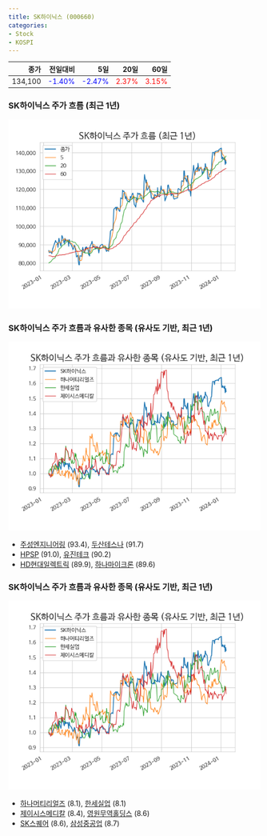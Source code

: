 ```yaml
---
title: SK하이닉스 (000660)
categories:
- Stock
- KOSPI
---
```


|종가|전일대비|5일|20일|60일|
|---:|-------:|--:|---:|---:|
|134,100|<span style="color: blue">-1.40%</span>|<span style="color: blue">-2.47%</span>|<span style="color: red">2.37%</span>|<span style="color: red">3.15%</span>|

<!-- more -->
### SK하이닉스 주가 흐름 (최근 1년)
![000660](/assets/images/stock/000660.png)


### SK하이닉스 주가 흐름과 유사한 종목 (유사도 기반, 최근 1년)
![000660](/assets/images/stock/000660_sim.png)

- [주성엔지니어링](/036930/) (93.4), [두산테스나](/131970/) (91.7)
- [HPSP](/403870/) (91.0), [유진테크](/084370/) (90.2)
- [HD현대일렉트릭](/267260/) (89.9), [하나마이크론](/067310/) (89.6)


### SK하이닉스 주가 흐름과 유사한 종목 (유사도 기반, 최근 1년)
![000660](/assets/images/stock/000660_sim.png)

- [하나머티리얼즈](/166090/) (8.1), [한세실업](/105630/) (8.1)
- [제이시스메디칼](/287410/) (8.4), [영원무역홀딩스](/009970/) (8.6)
- [SK스퀘어](/402340/) (8.6), [삼성중공업](/010140/) (8.7)